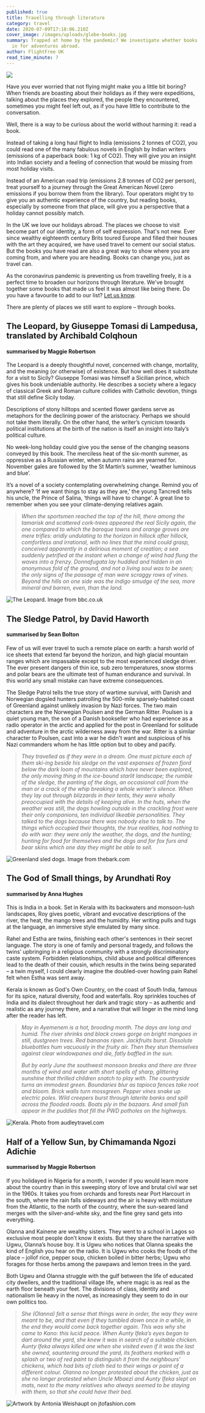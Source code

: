 ```yaml
---
published: true
title: Travelling through literature
category: travel
date: 2020-07-09T17:18:06.210Z
cover_image: /images/uploads/globe-books.jpg
summary: Trapped at home by the pandemic? We investigate whether books can stand
  in for adventures abroad.
author: FlightFree UK
read_time_minute: 7
---
```

![](/images/uploads/world-globe-book.jpg)

Have you ever worried that not flying might make you a little bit boring? When friends are boasting about their holidays as if they were expeditions, talking about the places they explored, the people they encountered, sometimes you might feel left out, as if you have little to contribute to the conversation.

Well, there is a way to be curious about the world without harming it: read a book. 

Instead of taking a long haul flight to India (emissions 2 tonnes of CO2), you could read one of the many fabulous novels in English by Indian writers (emissions of a paperback book: 1 kg of CO2). They will give you an insight into Indian society and a feeling of connection that would be missing from most holiday visits. 

Instead of an American road trip (emissions 2.8 tonnes of CO2 per person), treat yourself to a journey through the Great American Novel (zero emissions if you borrow them from the library). Tour operators might try to give you an authentic experience of the country, but reading books, especially by someone from that place, will give you a perspective that a holiday cannot possibly match.

In the UK we love our holidays abroad. The places we choose to visit become part of our identity, a form of self expression. That's not new. Ever since wealthy eighteenth century Brits toured Europe and filled their houses with the art they acquired, we have used travel to cement our social status. But the books you have read are also a great way to show where you are coming from, and where you are heading. Books can change you, just as travel can.

As the coronavirus pandemic is preventing us from travelling freely, it is a perfect time to broaden our horizons through literature. We've brought together some books that made us feel it was almost like being there. Do you have a favourite to add to our list? [Let us know](mailto:info@flightfree.co.uk). 

There are plenty of places we still want to explore – through books.

## The Leopard, by Giuseppe Tomasi di Lampedusa, translated by Archibald Colqhoun 

#### summarised by Maggie Robertson

The Leopard is a deeply thoughtful novel, concerned with change, mortality, and the meaning (or otherwise) of existence. But how well does it substitute for a visit to Sicily? Giuseppe Tomasi was himself a Sicilian prince, which gives his book undeniable authority. He describes a society where a legacy of classical Greek and Roman culture collides with Catholic devotion, things that still define Sicily today.

Descriptions of stony hilltops and scented flower gardens serve as metaphors for the declining power of the aristocracy. Perhaps we should not take them literally. On the other hand, the writer’s cynicism towards political institutions at the birth of the nation is itself an insight into Italy’s political culture.

No week-long holiday could give you the sense of the changing seasons conveyed by this book. The merciless heat of the six-month summer, as oppressive as a Russian winter, when autumn rains are yearned for. November gales are followed by the St Martin’s summer, ‘weather luminous and blue’.

It’s a novel of a society contemplating overwhelming change. Remind you of anywhere? ‘If we want things to stay as they are,’ the young Tancredi tells his uncle, the Prince of Salina, ‘things will have to change’. A great line to remember when you see your climate-denying relatives again.

> *When the sportsmen reached the top of the hill, there among the tamarisk and scattered cork-trees appeared the real Sicily again, the one compared to which the baroque towns and orange groves are mere trifles: aridly undulating to the horizon in hillock after hillock, comfortless and irrational, with no lines that the mind could grasp, conceived apparently in a delirious moment of creation; a sea suddenly petrified at the instant when a change of wind had flung the waves into a frenzy. Donnafugata lay huddled and hidden in an anonymous fold of the ground, and not a living soul was to be seen; the only signs of the passage of man were scraggy rows of vines. Beyond the hills on one side was the indigo smudge of the sea, more mineral and barren, even, than the land.*

![](/images/uploads/theleopard.jpg "The Leopard. Image from bbc.co.uk")

## The Sledge Patrol, by David Haworth 

#### summarised by Sean Bolton

Few of us will ever travel to such a remote place on earth: a harsh world of ice sheets that extend far beyond the horizon, and high glacial mountain ranges which are impassable except to the most experienced sledge driver. The ever present dangers of thin ice, sub zero temperatures, snow storms and polar bears are the ultimate test of human endurance and survival. In this world any small mistake can have extreme consequences.

The Sledge Patrol tells the true story of wartime survival, with Danish and Norwegian dogsled hunters patrolling the 500-mile sparsely-habited coast of Greenland against unlikely invasion by Nazi forces. The two main characters are the Norwegian Poulsen and the German Ritter. Poulsen is a quiet young man, the son of a Danish bookseller who had experience as a radio operator in the arctic and applied for the post in Greenland for solitude and adventure in the arctic wilderness away from the war. Ritter is a similar character to Poulsen, cast into a war he didn't want and suspicious of his Nazi commanders whom he has little option but to obey and pacify.

> *They travelled as if they were in a dream. One must picture each of them ski-ing beside his sledge on the vast expanses of frozen fjord below the dark loom of mountains which have never been explored, the only moving thing in the ice-bound starlit landscape; the rumble of the sledge, the panting of the dogs, an occasional call from the man or a crack of the whip breaking a whole winter’s silence. When they lay out through blizzards in their tents, they were wholly preoccupied with the details of keeping alive. In the huts, when the weather was still, the dogs howling outside in the crackling frost were their only companions, ten individual likeable personalities. They talked to the dogs because there was nobody else to talk to. The things which occupied their thoughts, the true realities, had nothing to do with war: they were only the weather, the dogs, and the hunting; hunting for food for themselves and the dogs and for fox furs and bear skins which one day they might be able to sell.*

![](/images/uploads/greenlandsledge.jpg "Greenland sled dogs. Image from thebark.com")

## The God of Small things, by Arundhati Roy 

#### summarised by Anna Hughes

This is India in a book. Set in Kerala with its backwaters and monsoon-lush landscapes, Roy gives poetic, vibrant and evocative descriptions of the river, the heat, the mango trees and the humidity. Her writing pulls and tugs at the language, an immersive style emulated by many since.

Rahel and Estha are twins, finishing each other's sentences in their secret language. The story is one of family and personal tragedy, and follows the twins’ upbringing in a religious community with a strongly discriminatory caste system. Forbidden relationships, child abuse and political differences lead to the death of their cousin, which results in the twins being separated – a twin myself, I could clearly imagine the doubled-over howling pain Rahel felt when Estha was sent away.

Kerala is known as God's Own Country, on the coast of South India, famous for its spice, natural diversity, food and waterfalls. Roy sprinkles touches of India and its dialect throughout her dark and tragic story – as authentic and realistic as any journey there, and a narrative that will linger in the mind long after the reader has left.

> *May in Ayemenem is a hot, brooding month. The days are long and humid. The river shrinks and black crows gorge on bright mangoes in still, dustgreen trees. Red bananas ripen. Jackfruits burst. Dissolute bluebottles hum vacuously in the fruity air. Then they stun themselves against clear windowpanes and die, fatly baffled in the sun.*
>
> *But by early June the southwest monsoon breaks and there are three months of wind and water with short spells of sharp, glittering sunshine that thrilled children snatch to play with. The countryside turns an immodest green. Boundaries blur as tapioca fences take root and bloom. Brick walls turn mossgreen. Pepper vines snake up electric poles. Wild creepers burst through laterite banks and spill across the flooded roads. Boats ply in the bazaars. And small fish appear in the puddles that fill the PWD potholes on the highways.*

![](/images/uploads/kerala.jpg "Kerala. Photo from audleytravel.com")

## Half of a Yellow Sun, by Chimamanda Ngozi Adichie 

#### summarised by Maggie Robertson

If you holidayed in Nigeria for a month, I wonder if you would learn more about the country than in this sweeping story of love and brutal civil war set in the 1960s. It takes you from orchards and forests near Port Harcourt in the south, where the rain falls sideways and the air is heavy with moisture from the Atlantic, to the north of the country, where the sun-seared land merges with the silver-and-white sky, and the fine grey sand gets into everything.

Olanna and Kainene are wealthy sisters. They went to a school in Lagos so exclusive most people don’t know it exists. But they share the narrative with Ugwu, Olanna’s house boy. It is Ugwu who notices that Olanna speaks the kind of English you hear on the radio. It is Ugwu who cooks the foods of the place – jollof rice, pepper soup, chicken boiled in bitter herbs; Ugwu who forages for those herbs among the pawpaws and lemon trees in the yard.

Both Ugwu and Olanna struggle with the gulf between the life of educated city dwellers, and the traditional village life, where magic is as real as the earth floor beneath your feet. The divisions of class, identity and nationalism lie heavy in the novel, as increasingly they seem to do in our own politics too.

> *She (Olanna) felt a sense that things were in order, the way they were meant to be, and that even if they tumbled down once in a while, in the end they would come back together again. This was why she came to Kano: this lucid peace. When Aunty Ifeka’s eyes began to dart around the yard, she knew it was in search of a suitable chicken. Aunty Ifeka always killed one when she visited even if it was the last she owned, sauntering around the yard, its feathers marked with a splash or two of red paint to distinguish it from the neighbours’ chickens, which had bits of cloth tied to their wings or paint of a different colour. Olanna no longer protested about the chicken, just as she no longer protested when Uncle Mbaezi and Aunty Ifeka slept on mats, next to the many relatives who always seemed to be staying with them, so that she could have their bed.*

![](/images/uploads/half-a-yello-sun.jpg "Artwork by Antonia Weishaupt on jtofashion.com")
